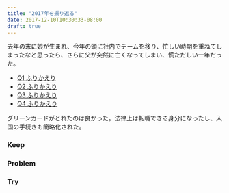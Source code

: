 ```yaml
---
title: "2017年を振り返る"
date: 2017-12-10T10:30:33-08:00
draft: true
---
```


去年の末に娘が生まれ、今年の頭に社内でチームを移り、忙しい時期を重ねてしまったなと思ったら、さらに父が突然に亡くなってしまい、慌ただしい一年だった。

* [Q1 ふりかえり][Q1]
* [Q2 ふりかえり][Q2]
* [Q3 ふりかえり][Q3]
* [Q4 ふりかえり][Q4]

グリーンカードがとれたのは良かった。法律上は転職できる身分になったし、入国の手続きも簡略化された。

### Keep

### Problem

### Try

[Q1]: https://blog.8-p.info/ja/2017/04/01/q1/
[Q2]: https://blog.8-p.info/ja/2017/06/27/q2/
[Q3]: https://blog.8-p.info/ja/2017/09/25/q3/
[Q4]: http://localhost:1313/ja/2017/12/10/q4/
